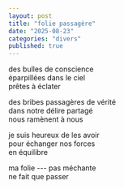 ```yaml
---
layout: post
title: "folie passagère"
date: "2025-08-23"
categories: "divers"
published: true
---
```


des bulles de conscience  
éparpillées dans le ciel  
prêtes à éclater  

des bribes passagères de vérité  
dans notre délire partagé  
nous ramènent à nous  

je suis heureux de les avoir  
pour échanger nos forces  
en équilibre  

ma folie --- pas méchante  
ne fait que passer  
